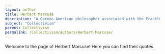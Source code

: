 ```yaml
---
layout: author
title: Herbert Marcuse
description: "A German-American philosopher associated with the Frankfurt School, who critiqued capitalist societies and advocated for a more collectivist, liberated society."
subject: "Collectivism"
parent: Collectivism
permalink: /Collectivism/authors/Herbert-Marcuse/
---
```


Welcome to the page of Herbert Marcuse! Here you can find their quotes.
